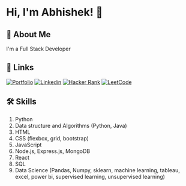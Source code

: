 
# Hi, I'm Abhishek! 👋


## 🚀 About Me
I'm a Full Stack Developer


## 🔗 Links
[![Portfolio](https://img.shields.io/badge/My_Portfolio-000?style=for-the-badge&logo=ko-fi&logoColor=white)](https://github.com/haikerwalabhishek)
[![Linkedin](https://img.shields.io/badge/linkedin-0A66C2?style=for-the-badge&logo=linkedin&logoColor=white)](https://in.linkedin.com/in/abhishek-haikerwal-a827781a0)
[![Hacker Rank](https://img.shields.io/badge/Hacker_Rank-000?style=for-the-badge&logo=ko-fi&logoColor=Green)](https://www.hackerrank.com/profile/abhihaikerwal37)
[![LeetCode](https://img.shields.io/badge/LeetCode-#FFA116?style=for-the-badge&logo=leetcode&logoColor=Green)](https://leetcode.com/haikerwal/)



## 🛠 Skills
1. Python
2. Data structure and Algorithms (Python, Java)
3. HTML
4. CSS (flexbox, grid, bootstrap)
5. JavaScript
6. Node.js, Express.js, MongoDB
7. React
8. SQL
9. Data Science (Pandas, Numpy, sklearn, machine learning, tableau, excel, power bi, supervised learning, unsupervised learning)
